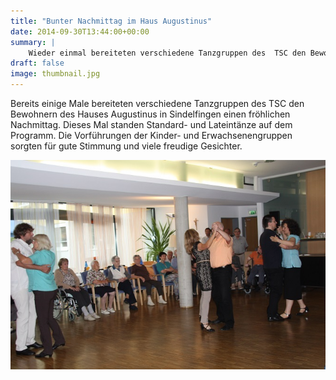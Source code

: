 ```yaml
---
title: "Bunter Nachmittag im Haus Augustinus"
date: 2014-09-30T13:44:00+00:00
summary: |
    Wieder einmal bereiteten verschiedene Tanzgruppen des  TSC den Bewohnern des  Hauses  Augustinus in Sindelfingen einen fröhlichen Nachmittag. Dieses Mal standen Standard- und Lateintänze auf dem Programm.
draft: false
image: thumbnail.jpg
---
```


Bereits  einige Male bereiteten verschiedene Tanzgruppen des  TSC den Bewohnern des  Hauses  Augustinus in Sindelfingen einen fröhlichen Nachmittag. Dieses Mal standen Standard- und Lateintänze auf dem Programm. Die Vorführungen der Kinder- und Erwachsenengruppen sorgten für gute Stimmung und viele freudige Gesichter.

![Augustinus](Augustinis.jpg)


